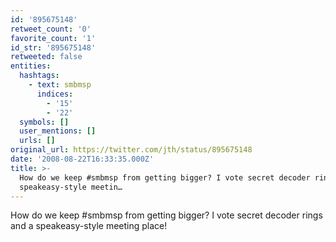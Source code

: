 ```yaml
---
id: '895675148'
retweet_count: '0'
favorite_count: '1'
id_str: '895675148'
retweeted: false
entities:
  hashtags:
    - text: smbmsp
      indices:
        - '15'
        - '22'
  symbols: []
  user_mentions: []
  urls: []
original_url: https://twitter.com/jth/status/895675148
date: '2008-08-22T16:33:35.000Z'
title: >-
  How do we keep #smbmsp from getting bigger? I vote secret decoder rings and a
  speakeasy-style meetin…
---
```


How do we keep #smbmsp from getting bigger? I vote secret decoder rings and a speakeasy-style meeting place!